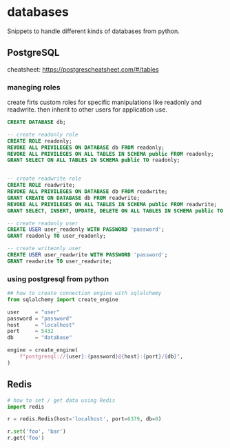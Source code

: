 # databases
Snippets to handle different kinds of databases from python.

## PostgreSQL
cheatsheet: https://postgrescheatsheet.com/#/tables
### maneging roles
create firts custom roles for specific manipulations like readonly and readwrite. then inherit to other users for application use.

```sql
CREATE DATABASE db;

-- create readonly role
CREATE ROLE readonly;
REVOKE ALL PRIVILEGES ON DATABASE db FROM readonly;
REVOKE ALL PRIVILEGES ON ALL TABLES IN SCHEMA public FROM readonly;
GRANT SELECT ON ALL TABLES IN SCHEMA public TO readonly;


-- create readwrite role
CREATE ROLE readwrite;
REVOKE ALL PRIVILEGES ON DATABASE db FROM readwrite;
GRANT CREATE ON DATABASE db FROM readwrite;
REVOKE ALL PRIVILEGES ON ALL TABLES IN SCHEMA public FROM readwrite;
GRANT SELECT, INSERT, UPDATE, DELETE ON ALL TABLES IN SCHEMA public TO readwrite;

-- create readonly user
CREATE USER user_readonly WITH PASSWORD 'password';
GRANT readonly TO user_readonly;

-- create writeonly user
CREATE USER user_readwrite WITH PASSWORD 'password';
GRANT readwrite TO user_readwrite;
```

### using postgresql from python
```python
## how to create connection engine with sqlalchemy
from sqlalchemy import create_engine

user     = "user"
password = "password"
host     = "localhost"
port     = 5432
db       = "database"

engine = create_engine(
    f"postgresql://{user}:{password}@{host}:{port}/{db}",
)
```

## Redis
```python
# how to set / get data using Redis
import redis

r = redis.Redis(host='localhost', port=6379, db=0)

r.set('foo', 'bar')
r.get('foo')
```